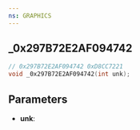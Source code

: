 ```yaml
---
ns: GRAPHICS
---
```

## _0x297B72E2AF094742

```c
// 0x297B72E2AF094742 0xD8CC7221
void _0x297B72E2AF094742(int unk);
```

## Parameters
* **unk**:
